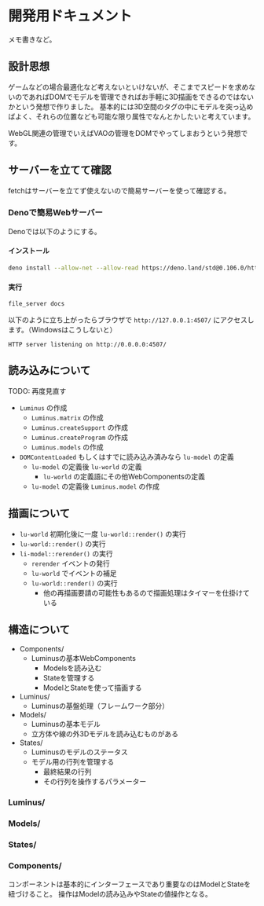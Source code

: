 # 開発用ドキュメント

メモ書きなど。

## 設計思想

ゲームなどの場合最適化など考えないといけないが、そこまでスピードを求めないのであればDOMでモデルを管理できればお手軽に3D描画をできるのではないかという発想で作りました。
基本的には3D空間のタグの中にモデルを突っ込めばよく、それらの位置なども可能な限り属性でなんとかしたいと考えています。

WebGL関連の管理でいえばVAOの管理をDOMでやってしまおうという発想です。

## サーバーを立てて確認

fetchはサーバーを立てず使えないので簡易サーバーを使って確認する。

### Denoで簡易Webサーバー

Denoでは以下のようにする。

#### インストール

```sh
deno install --allow-net --allow-read https://deno.land/std@0.106.0/http/file_server.ts
```

#### 実行

```sh
file_server docs
```

以下のように立ち上がったらブラウザで `http://127.0.0.1:4507/` にアクセスします。（Windowsはこうしないと）

```
HTTP server listening on http://0.0.0.0:4507/
```

## 読み込みについて

TODO: 再度見直す
* `Luminus` の作成
  * `Luminus.matrix` の作成
  * `Luminus.createSupport` の作成
  * `Luminus.createProgram` の作成
  * `Luminus.models` の作成
* `DOMContentLoaded` もしくはすでに読み込み済みなら `lu-model` の定義
  * `lu-model` の定義後 `lu-world` の定義
    * `lu-world` の定義語にその他WebComponentsの定義
  * `lu-model` の定義後 `Luminus.model` の作成

## 描画について

* `lu-world` 初期化後に一度 `lu-world::render()` の実行
* `lu-world::render()` の実行
* `li-model::rerender()` の実行
  * `rerender` イベントの発行
  * `lu-world` でイベントの補足
  * `lu-world::render()` の実行
    * 他の再描画要請の可能性もあるので描画処理はタイマーを仕掛けている

## 構造について

* Components/
  * Luminusの基本WebComponents
    * Modelsを読み込む
    * Stateを管理する
    * ModelとStateを使って描画する
* Luminus/
  * Luminusの基盤処理（フレームワーク部分）
* Models/
  * Luminusの基本モデル
  * 立方体や線の外3Dモデルを読み込むものがある
* States/
  * Luminusのモデルのステータス
  * モデル用の行列を管理する
    * 最終結果の行列
    * その行列を操作するパラメーター

### Luminus/

### Models/

### States/

### Components/

コンポーネントは基本的にインターフェースであり重要なのはModelとStateを紐づけること。
操作はModelの読み込みやStateの値操作となる。
